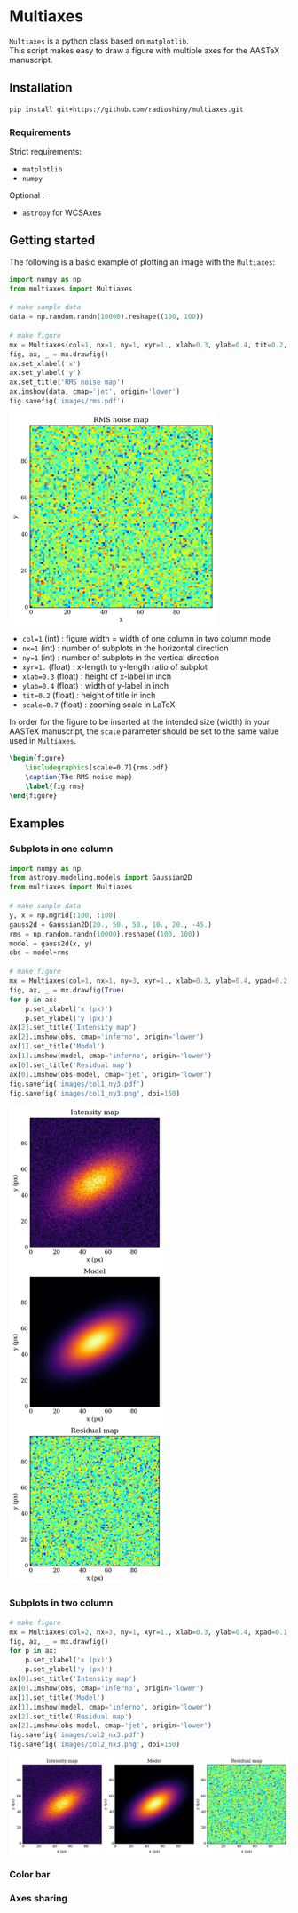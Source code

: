 # Multiaxes
`Multiaxes` is a python class based on `matplotlib`.  
This script makes easy to draw a figure with multiple axes for the AASTeX manuscript.

## Installation
```bash
pip install git+https://github.com/radioshiny/multiaxes.git
```

### Requirements
Strict requirements:
* `matplotlib`
* `numpy`

Optional :
* `astropy` for WCSAxes

## Getting started
The following is a basic example of plotting an image with the `Multiaxes`:
```python
import numpy as np
from multiaxes import Multiaxes

# make sample data
data = np.random.randn(10000).reshape((100, 100))

# make figure
mx = Multiaxes(col=1, nx=1, ny=1, xyr=1., xlab=0.3, ylab=0.4, tit=0.2, scale=0.7)
fig, ax, _ = mx.drawfig()
ax.set_xlabel('x')
ax.set_ylabel('y')
ax.set_title('RMS noise map')
ax.imshow(data, cmap='jet', origin='lower')
fig.savefig('images/rms.pdf')
```
<kbd><img src="./images/rms.png" width="373"/></kbd>


* `col=1` (int) : figure width = width of one column in two column mode
* `nx=1` (int) : number of subplots in the horizontal direction
* `ny=1` (int) : number of subplots in the vertical direction
* `xyr=1.` (float) : x-length to y-length ratio of subplot
* `xlab=0.3` (float) : height of x-label in inch
* `ylab=0.4` (float) : width of y-label in inch
* `tit=0.2` (float) : height of title in inch
* `scale=0.7` (float) : zooming scale in LaTeX


In order for the figure to be inserted at the intended size (width) in your 
AASTeX manuscript, the `scale` parameter should be set to the same value used 
in `Multiaxes`. 
```latex
\begin{figure}
    \includegraphics[scale=0.7]{rms.pdf}
    \caption{The RMS noise map}
    \label{fig:rms}
\end{figure}
```

## Examples

### Subplots in one column
```python
import numpy as np
from astropy.modeling.models import Gaussian2D
from multiaxes import Multiaxes

# make sample data
y, x = np.mgrid[:100, :100]
gauss2d = Gaussian2D(20., 50., 50., 10., 20., -45.)
rms = np.random.randn(10000).reshape((100, 100))
model = gauss2d(x, y)
obs = model+rms

# make figure
mx = Multiaxes(col=1, nx=1, ny=3, xyr=1., xlab=0.3, ylab=0.4, ypad=0.2, tit=0.2, scale=0.7)
fig, ax, _ = mx.drawfig(True)
for p in ax:
    p.set_xlabel('x (px)')
    p.set_ylabel('y (px)')
ax[2].set_title('Intensity map')
ax[2].imshow(obs, cmap='inferno', origin='lower')
ax[1].set_title('Model')
ax[1].imshow(model, cmap='inferno', origin='lower')
ax[0].set_title('Residual map')
ax[0].imshow(obs-model, cmap='jet', origin='lower')
fig.savefig('images/col1_ny3.pdf')
fig.savefig('images/col1_ny3.png', dpi=150)
```
<kbd><img src="./images/col1_ny3.png" width="278"/></kbd>


### Subplots in two column
```python
# make figure
mx = Multiaxes(col=2, nx=3, ny=1, xyr=1., xlab=0.3, ylab=0.4, xpad=0.1, tit=0.2, scale=0.7)
fig, ax, _ = mx.drawfig()
for p in ax:
    p.set_xlabel('x (px)')
    p.set_ylabel('y (px)')
ax[0].set_title('Intensity map')
ax[0].imshow(obs, cmap='inferno', origin='lower')
ax[1].set_title('Model')
ax[1].imshow(model, cmap='inferno', origin='lower')
ax[2].set_title('Residual map')
ax[2].imshow(obs-model, cmap='jet', origin='lower')
fig.savefig('images/col2_nx3.pdf')
fig.savefig('images/col2_nx3.png', dpi=150)
```
<kbd><img src="./images/col2_nx3.png" width="782"/></kbd>


### Color bar

### Axes sharing


